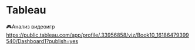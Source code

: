 # Tableau
🎮Анализ видеоигр
https://public.tableau.com/app/profile/.33956858/viz/Book10_16186479399540/Dashboard1?publish=yes
